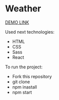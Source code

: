 # Weather

[DEMO LINK](https://suessophie.github.io/Weather/)

Used next technologies:
  - HTML
  - CSS
  - Sass
  - React
  
To run the project:
 - Fork this repository
 - git clone
 - npm inastall
 - npm start
